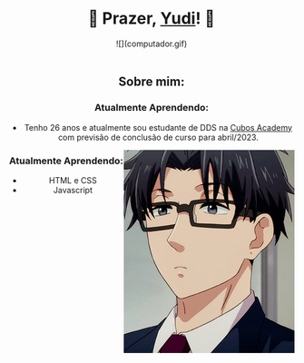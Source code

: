 # <center>  🦊 Prazer, [Yudi](https://www.linkedin.com/in/alex-yudi/)! 🦊
<center>  ![](computador.gif)
<br/>
<br/>

## <center> Sobre mim:
### Atualmente Aprendendo:
- Tenho 26 anos e atualmente sou estudante de DDS na <a href="https://cubos.academy/" target="_blank"> Cubos Academy </a> com previsão de conclusão de curso para abril/2023.
</div>

<img src="/hirotaka.gif" align="right">


### Atualmente Aprendendo:
  - HTML e CSS
  - Javascript
